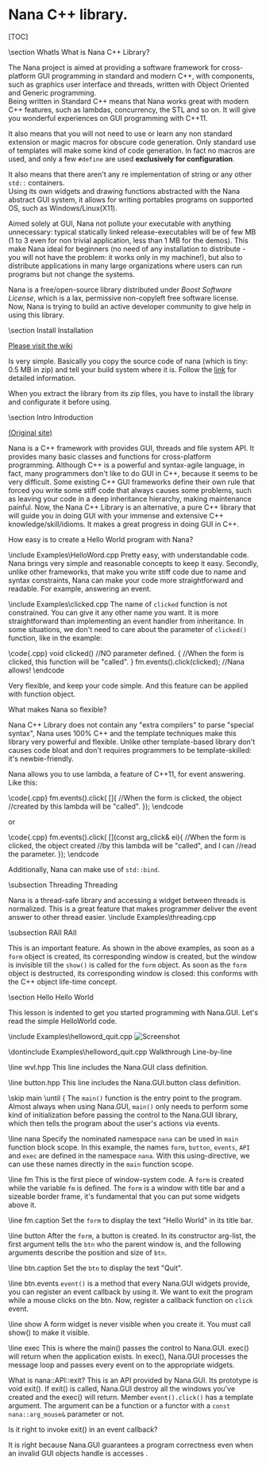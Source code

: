 # Nana C++ library.                

[TOC]

\section WhatIs  What is Nana C++ Library? 

The Nana project is aimed at providing a software framework for cross-platform GUI programming in standard and modern C++, with components, such as graphics user interface and threads, written with Object Oriented and Generic programming.  
Being written in Standard C++ means that Nana works great with modern C++ features, such as lambdas, concurrency, the STL and so on. It will give you wonderful experiences on GUI programming with C++11.   

It also means that you will not need to use or learn any non standard extension or magic macros for obscure code generation. Only standard use of templates will make some kind of code generation. In fact no macros are used, and only a few `#define` are used **exclusively for configuration**.  

It also means that there aren't any re implementation of string or any other `std::` containers.  
Using its own widgets and drawing functions abstracted with the Nana abstract GUI system, it allows for writing portables programs on supported OS, such as Windows/Linux(X11).  

Aimed solely at GUI, Nana not pollute your executable with anything unnecessary: typical statically linked release-executables will be of few MB (1 to 3 even for non trivial application, less than 1 MB for the demos). This make Nana ideal for beginners (no need of any installation to distribute - you will not have the problem: it works only in my machine!), but also to distribute applications in many large organizations where users can run programs but not change the systems.

Nana is a free/open-source library distributed under *Boost Software License*, which is a lax, permissive non-copyleft free software license.   
Now, Nana is trying to build an active developer community to give help in using this library.

\section Install  Installation 


[Please visit the wiki](https://github.com/qPCR4vir/nana-docs/wiki/Installation)  

Is very simple. Basically you copy the source code of nana (which is tiny: 0.5 MB in zip) and tell your build system where it is. Follow the [link](https://github.com/qPCR4vir/nana-docs/wiki/Installation) for detailed information. 

When you extract the library from its zip files, you have to install the library and configurate it before using. 

\section Intro Introduction     

[(Original site)](https://sourceforge.net/p/nanapro/blog/2012/11/preliminary-study-of-nana-c-library/)

Nana is a C++ framework with provides GUI, threads and file system API. 
It provides many basic classes and functions for cross-platform programming.
Although C++ is a powerful and syntax-agile language, in fact, many programmers don't 
like to do GUI in C++, because it seems to be very difficult. Some existing C++ GUI 
frameworks define their own rule that forced you write some stiff code that always causes 
some problems, such as leaving your code in a deep inheritance hierarchy, making maintenance 
painful. Now, the Nana C++ Library is an alternative, a pure C++ library that will guide you 
in doing GUI with your immense and extensive C++ knowledge/skill/idioms. It makes a great 
progress in doing GUI in C++.

How easy is to create a Hello World program with Nana?

\include Examples\HelloWord.cpp
Pretty easy, with understandable code. Nana brings very simple and reasonable concepts 
to keep it easy. Secondly, unlike other frameworks, that make you write stiff code due 
to name and syntax constraints, Nana can make your code more straightforward and readable. 
For example, answering an event.

\include Examples\clicked.cpp
The name of `clicked` function is not constrained. You can give it any other name you want. 
It is more straightforward than implementing an event handler from inheritance. 
In some situations, we don't need to care about the parameter of `clicked()` function, 
like in the example:

\code{.cpp}
	void clicked() //NO parameter defined.
	{
 		//When the form is clicked, this function will be "called".
	}
	fm.events().click(clicked);    //Nana allows!
\endcode

Very flexible, and keep your code simple. And this feature can be applied with function object.

What makes Nana so flexible?

Nana C++ Library does not contain any "extra compilers" to parse "special syntax", 
Nana uses 100% C++ and the template techniques make this library very powerful and 
flexible. Unlike other template-based library don't causes code bloat 
and don't requires programmers to be template-skilled: it's newbie-friendly.

Nana allows you to use lambda, a feature of C++11, for event answering. Like this:

\code{.cpp}
	fm.events().click( []{	//When the form is clicked, the object  	
			           			        //created by this lambda will be "called".
 						            });
\endcode

or

\code{.cpp}
	fm.events().click( [](const arg_click& ei){ 
										//When the form is clicked, the object created
 										//by this lambda will be "called", and I can
 										//read the parameter.
 								   });
\endcode

Additionally, Nana can make use of `std::bind`.


\subsection Threading Threading 

Nana is a thread-safe library and accessing a widget between threads is normalized. 
This is a great feature that makes programmer deliver the event answer to other thread easier.
\include Examples\threading.cpp


\subsection RAII RAII  

This is an important feature. As shown in the above examples, as soon as a `form` object is created, 
its corresponding window is created, but the window is invisible till the `show()` is called 
for the `form` object. As soon as the `form` object is destructed, its corresponding window is 
closed: this conforms with the C++ object life-time concept.


\section Hello Hello World  

This lesson is indented to get you started programming with Nana.GUI. Let's read the simple HelloWorld code. 

\include Examples\helloword_quit.cpp
![Screenshot](Quit.jpg)

\dontinclude Examples\helloword_quit.cpp
Walkthrough Line-by-line

\line wvl.hpp
This line includes the Nana.GUI class definition. 

\line  button.hpp 
This line includes the Nana.GUI.button class definition. 

\skip main
\until {
The `main()` function is the entry point to the program. Almost always when using Nana.GUI, 
`main()` only needs to perform some kind of initialization before passing the control to the Nana.GUI 
library, which then tells the program about the user's actions via events.

\line  nana
Specify the nominated namespace `nana` can be used in `main` function block scope. 
In this example, the names `form`, `button`, `events`, `API` and `exec` are defined in the namespace `nana`. With this using-directive, we can use these names directly in the `main` function scope.

\line  fm 
This is the first piece of window-system code. A `form` is created while the variable `fm` is defined.
The `form` is a window with title bar and a sizeable border frame, it's fundamental that you can put 
some widgets above it. 

\line  fm.caption 
Set the `form` to display the text "Hello World" in its title bar. 

\line button 
After the `form`, a button is created. In its constructor arg-list, the first argument tells 
the `btn` who the parent window is, and the following arguments describe the position and size of `btn`. 

\line btn.caption
Set the `btn` to display the text "Quit". 

\line btn.events
`event()` is a method that every Nana.GUI widgets provide, you can register an event callback 
by using it. We want to exit the program while a mouse clicks on the btn. Now, register a callback
function on `click` event. 

\line show
A form widget is never visible when you create it. You must call show() to make it visible. 

\line exec
This is where the main() passes the control to Nana.GUI. exec() will return when the 
application exists. In exec(), Nana.GUI processes the message loop and passes every event 
on to the appropriate widgets. 

What is nana::API::exit? This is an API provided by Nana.GUI. Its prototype is
void exit(). If exit() is called, Nana.GUI destroy all the windows you've created and 
the exec() will return. Member `event().click()` has a template argument. The argument can be a
function or a functor with a  `const nana::arg_mouse&` parameter or not. 

Is it right to invoke exit() in an event callback? 

It is right because Nana.GUI guarantees a program correctness even when an invalid GUI objects handle is accesses .









